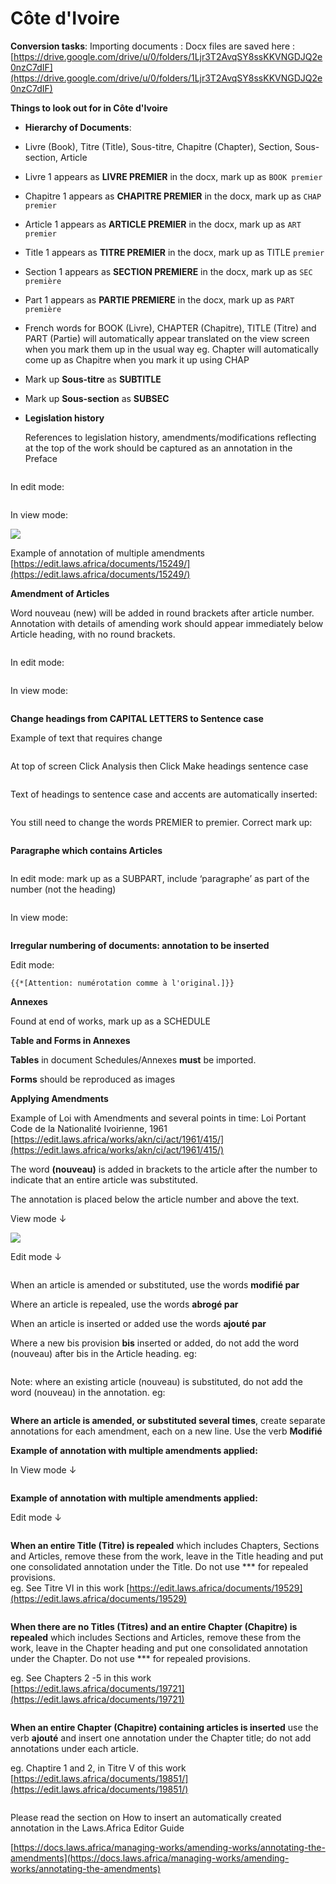 # Côte d'Ivoire

**Conversion tasks**: Importing documents : Docx files are saved here : [https://drive.google.com/drive/u/0/folders/1Ljr3T2AvqSY8ssKKVNGDJQ2e0nzC7dIF](https://drive.google.com/drive/u/0/folders/1Ljr3T2AvqSY8ssKKVNGDJQ2e0nzC7dIF)



**Things to look out for in Côte d'Ivoire**



* **Hierarchy of Documents**:
* &#x20;Livre (Book), Titre (Title), Sous-titre, Chapitre (Chapter), Section, Sous-section, Article&#x20;
* Livre 1 appears as **LIVRE PREMIER** in the docx, mark up as `BOOK premier`
* Chapitre 1 appears as **CHAPITRE PREMIER** in the docx, mark up as `CHAP premier`
* &#x20;Article 1 appears as  **ARTICLE PREMIER** in the docx,  mark up as `ART premier`&#x20;
* Title 1 appears as  **TITRE PREMIER** in the docx,  mark up as TITLE `premier`
* Section 1 appears as  **SECTION PREMIERE** in the docx,  mark up as `SEC première` &#x20;
* Part 1 appears as **PARTIE PREMIERE** in the docx, mark up as `PART première`
* French words for BOOK (Livre), CHAPTER (Chapitre), TITLE (Titre) and PART (Partie) will automatically appear translated on the view screen when you mark them up in the usual way eg. Chapter will automatically come up as Chapitre when you mark it up using CHAP
* Mark up **Sous-titre** as **SUBTITLE**
* Mark up **Sous-section** as **SUBSEC**
*   **Legislation history**

    References to legislation history, amendments/modifications reflecting at the top of the work should be captured as an annotation in the Preface

<figure><img src="../.gitbook/assets/image (8) (1).png" alt=""><figcaption></figcaption></figure>

In edit mode:

<figure><img src="../.gitbook/assets/image (11).png" alt=""><figcaption></figcaption></figure>

In view mode:

![](<../.gitbook/assets/image (12).png>)

Example of annotation of multiple amendments [https://edit.laws.africa/documents/15249/](https://edit.laws.africa/documents/15249/)

**Amendment of Articles**

Word nouveau (new) will be added in round brackets after article number. Annotation with details of amending work should appear immediately below Article heading, with no round brackets.

<figure><img src="../.gitbook/assets/image (3) (2).png" alt=""><figcaption></figcaption></figure>

In edit mode:

<figure><img src="../.gitbook/assets/image (5) (1).png" alt=""><figcaption></figcaption></figure>

In view mode:

<figure><img src="../.gitbook/assets/image (6) (2).png" alt=""><figcaption></figcaption></figure>

**Change headings from CAPITAL LETTERS to Sentence case**&#x20;

Example of text that requires change&#x20;

<figure><img src="../.gitbook/assets/Headings in Capitals.png" alt=""><figcaption></figcaption></figure>

At top of screen Click Analysis then Click Make headings sentence case

<figure><img src="../.gitbook/assets/Analysis makes headings sentence case.png" alt=""><figcaption></figcaption></figure>

Text of headings to sentence case and accents are automatically inserted:

<figure><img src="../.gitbook/assets/After running Analysis.png" alt=""><figcaption></figcaption></figure>

You still need to change the words PREMIER to premier. Correct mark up:

<figure><img src="../.gitbook/assets/image (8).png" alt=""><figcaption></figcaption></figure>

**Paragraphe which contains Articles**&#x20;





<figure><img src="../.gitbook/assets/image (2) (1) (1).png" alt=""><figcaption></figcaption></figure>

In edit mode: mark up as a SUBPART, include ‘paragraphe’ as part of the number (not the heading)

<figure><img src="../.gitbook/assets/image (1) (1) (1) (1).png" alt=""><figcaption></figcaption></figure>

In view mode:

<figure><img src="../.gitbook/assets/image (2) (1) (1) (1).png" alt=""><figcaption></figcaption></figure>

**Irregular numbering of documents: annotation to be inserted**&#x20;

Edit mode:

```bluebell
{{*[Attention: numérotation comme à l'original.]}}
```

**Annexes**&#x20;

Found at end of works, mark up as a SCHEDULE

**Table and Forms in Annexes**

**Tables** in document Schedules/Annexes **must** be imported.

**Forms** should be reproduced as images&#x20;



**Applying Amendments**

Example of Loi with Amendments and several points in time:  Loi Portant Code de la Nationalité Ivoirienne, 1961 [https://edit.laws.africa/works/akn/ci/act/1961/415/](https://edit.laws.africa/works/akn/ci/act/1961/415/)

The word **(nouveau)** is added in brackets to the article after the number to indicate that an entire article was substituted.&#x20;

The annotation is placed below the article number and above the text.

&#x20;View mode ↓

&#x20;![](<../.gitbook/assets/image (2).png>)

&#x20;Edit mode ↓

<figure><img src="../.gitbook/assets/image (1) (1).png" alt=""><figcaption></figcaption></figure>

&#x20;When an article is amended or substituted,  use the words **modifié par**

Where an article is repealed, use the words **abrogé par**

When an article is inserted or added use the words **ajouté par**

Where a new bis provision **bis** inserted or added, do not add the word (nouveau) after bis in the Article heading. eg:

<figure><img src="../.gitbook/assets/Screenshot 2025-09-10 163922.png" alt=""><figcaption></figcaption></figure>





Note: where an existing article (nouveau)  is substituted, do not add the word (nouveau) in the annotation.  eg:

<figure><img src="../.gitbook/assets/Screenshot 2025-09-17 091848.png" alt=""><figcaption></figcaption></figure>



**Where an article is amended, or substituted several times**, create separate annotations for each amendment, each on a new line. Use the verb **Modifié**

**Example of annotation with multiple amendments applied:**

In View mode ↓

<figure><img src="../.gitbook/assets/Screenshot 2025-09-25 122354.png" alt=""><figcaption></figcaption></figure>

**Example of annotation with multiple amendments applied:**



Edit mode ↓

<figure><img src="../.gitbook/assets/Screenshot 2025-09-25 122733.png" alt=""><figcaption></figcaption></figure>

**When an entire Title (Titre) is repealed** which includes Chapters, Sections and Articles, remove these from the work, leave in the Title heading and put one consolidated annotation under the Title. Do not use \*\*\* for repealed provisions.\
&#x20;eg. See Titre VI in this work [https://edit.laws.africa/documents/19529](https://edit.laws.africa/documents/19529)

<figure><img src="../.gitbook/assets/Screenshot 2025-09-10 170100.png" alt=""><figcaption></figcaption></figure>

&#x20;**When there are no Titles (Titres) and an entire Chapter (Chapitre) is repealed** which includes Sections and Articles, remove these from the work, leave in the Chapter heading and put one consolidated annotation under the Chapter. Do not use \*\*\* for repealed provisions.

&#x20;eg. See Chapters 2 -5 in this work [https://edit.laws.africa/documents/19721](https://edit.laws.africa/documents/19721)

<figure><img src="../.gitbook/assets/Screenshot 2025-09-14 171338.png" alt=""><figcaption></figcaption></figure>

&#x20;**When an entire Chapter (Chapitre) containing articles is inserted** use the verb **ajouté** and insert one annotation under the Chapter title; do not add annotations under each article.&#x20;

&#x20;eg. Chaptire 1 and 2, in Titre V of  this work [https://edit.laws.africa/documents/19851/](https://edit.laws.africa/documents/19851/)

<figure><img src="../.gitbook/assets/Screenshot 2025-09-25 120831.png" alt=""><figcaption></figcaption></figure>

Please read the section on How to insert an automatically created annotation in the Laws.Africa Editor Guide

[https://docs.laws.africa/managing-works/amending-works/annotating-the-amendments](https://docs.laws.africa/managing-works/amending-works/annotating-the-amendments)









